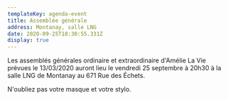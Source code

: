 ```yaml
---
templateKey: agenda-event
title: Assemblée générale
address: Montanay, salle LNG
date: 2020-09-25T18:30:55.331Z
display: true
---
```

Les assemblés générales ordinaire et extraordinaire d'Amélie La Vie prévues le 13/03/2020 auront lieu le vendredi 25 septembre à 20h30 à la salle LNG de Montanay au 671 Rue des Échets.

N'oubliez pas votre masque et votre stylo.